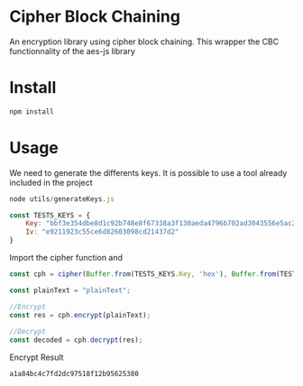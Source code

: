 # Cipher Block Chaining

An encryption library using cipher block chaining. This wrapper the CBC functionnality of the aes-js library

# Install

```sh
npm install
```

# Usage

We need to generate the differents keys. It is possible to use a tool already included in the project

```javascript
node utils/generateKeys.js
```

```javascript
const TESTS_KEYS = {
    Key: "bbf3e354dbe8d1c92b748e8f67338a3f130aeda4796b702ad3043556e5ac2768",
    Iv: "e9211923c55ce6d82603098cd21437d2"
}
```

Import the cipher function and

```javascript
const cph = cipher(Buffer.from(TESTS_KEYS.Key, 'hex'), Buffer.from(TESTS_KEYS.Iv, "hex"));
```

```javascript
const plainText = "plainText";

//Encrypt
const res = cph.encrypt(plainText);
        
//Decrypt
const decoded = cph.decrypt(res);

```

Encrypt Result
```bash
a1a84bc4c7fd2dc97518f12b95625380
```